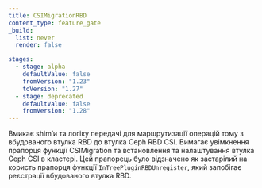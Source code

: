 ```yaml
---
title: CSIMigrationRBD
content_type: feature_gate
_build:
  list: never
  render: false

stages:
  - stage: alpha 
    defaultValue: false
    fromVersion: "1.23"
    toVersion: "1.27"
  - stage: deprecated
    defaultValue: false
    fromVersion: "1.28"  
---
```

Вмикає shimʼи та логіку передачі для маршрутизації операцій тому з вбудованого втулка RBD до втулка Ceph RBD CSI. Вимагає увімкнення прапорця функції CSIMigration та встановлення та налаштування втулка Ceph CSI в кластері. Цей прапорець було відзначено як застарілий на користь прапорця функції `InTreePluginRBDUnregister`, який запобігає реєстрації вбудованого втулка RBD.
